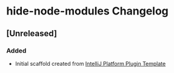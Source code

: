 <!-- Keep a Changelog guide -> https://keepachangelog.com -->

# hide-node-modules Changelog

## [Unreleased]
### Added
- Initial scaffold created from [IntelliJ Platform Plugin Template](https://github.com/JetBrains/intellij-platform-plugin-template)
